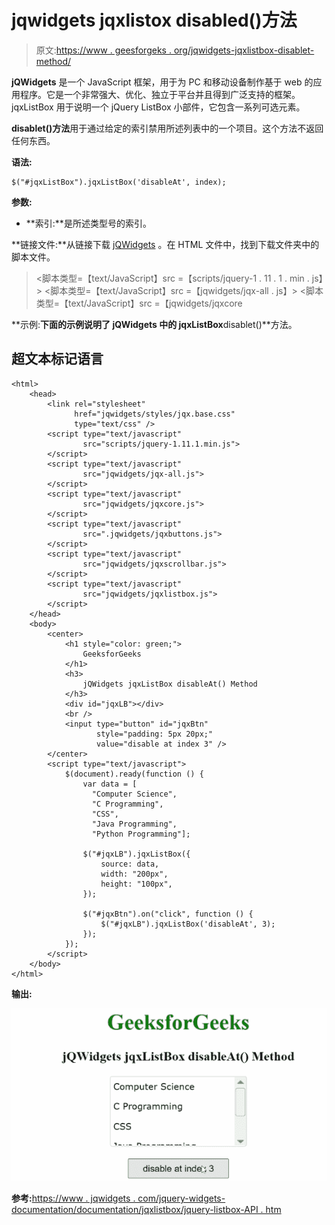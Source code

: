 # jqwidgets jqxlistox disabled()方法

> 原文:[https://www . geesforgeks . org/jqwidgets-jqxlistbox-disablet-method/](https://www.geeksforgeeks.org/jqwidgets-jqxlistbox-disableat-method/)

**jQWidgets** 是一个 JavaScript 框架，用于为 PC 和移动设备制作基于 web 的应用程序。它是一个非常强大、优化、独立于平台并且得到广泛支持的框架。jqxListBox 用于说明一个 jQuery ListBox 小部件，它包含一系列可选元素。

**disablet()方法**用于通过给定的索引禁用所述列表中的一个项目。这个方法不返回任何东西。

**语法:**

```
$("#jqxListBox").jqxListBox('disableAt', index);
```

**参数:**

*   **索引:**是所述类型号的索引。

**链接文件:**从链接下载 [jQWidgets](https://www.jqwidgets.com/download/) 。在 HTML 文件中，找到下载文件夹中的脚本文件。

> <link rel="”stylesheet”" href="”jqwidgets/styles/jqx.base.css”" type="”text/css”">
> <脚本类型=【text/JavaScript】src =【scripts/jquery-1 . 11 . 1 . min . js】></脚本>
> <脚本类型=【text/JavaScript】src =【jqwidgets/jqx-all . js】></脚本>
> <脚本类型=【text/JavaScript】src =【jqwidgets/jqxcore

**示例:**下面的示例说明了 jQWidgets 中的 jqxListBox**disablet()**方法。

## 超文本标记语言

```
<html>
    <head>
        <link rel="stylesheet" 
              href="jqwidgets/styles/jqx.base.css" 
              type="text/css" />
        <script type="text/javascript"
                src="scripts/jquery-1.11.1.min.js">
        </script>
        <script type="text/javascript" 
                src="jqwidgets/jqx-all.js">
        </script>
        <script type="text/javascript" 
                src="jqwidgets/jqxcore.js">
        </script>
        <script type="text/javascript" 
                src=".jqwidgets/jqxbuttons.js">
        </script>
        <script type="text/javascript" 
                src="jqwidgets/jqxscrollbar.js">
        </script>
        <script type="text/javascript" 
                src="jqwidgets/jqxlistbox.js">
        </script>
    </head>
    <body>
        <center>
            <h1 style="color: green;">
                GeeksforGeeks
            </h1>
            <h3>
                jQWidgets jqxListBox disableAt() Method
            </h3>
            <div id="jqxLB"></div>
            <br />
            <input type="button" id="jqxBtn" 
                   style="padding: 5px 20px;"
                   value="disable at index 3" />
        </center>
        <script type="text/javascript">
            $(document).ready(function () {
                var data = [
                  "Computer Science", 
                  "C Programming",
                  "CSS",
                  "Java Programming",
                  "Python Programming"];

                $("#jqxLB").jqxListBox({
                    source: data,
                    width: "200px",
                    height: "100px",
                });

                $("#jqxBtn").on("click", function () {
                    $("#jqxLB").jqxListBox('disableAt', 3);
                });
            });
        </script>
    </body>
</html>
```

**输出:**

![](img/8aa62c4ab72b99680765bca1aadcb57a.png)

**参考:**[https://www . jqwidgets . com/jquery-widgets-documentation/documentation/jqxlistbox/jquery-listbox-API . htm](https://www.jqwidgets.com/jquery-widgets-documentation/documentation/jqxlistbox/jquery-listbox-api.htm)